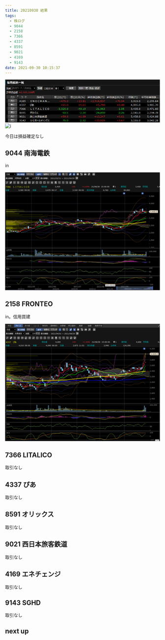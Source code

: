 ```yaml
---
title: 20210930 結果
tags:
  - 株ログ
  - 9044
  - 2158
  - 7366
  - 4337
  - 8591
  - 9021
  - 4169
  - 9143
date: 2021-09-30 10:15:37
---
```


![i](/kab/img/20210929000.png)
![i](/kab/img/20210929004.png)

今日は損益確定なし

## 9044 南海電鉄

in

![i](/kab/img/20210929001.png)

## 2158 FRONTEO

in。信用買建

![i](/kab/img/20210929002.png)

## 7366 LITALICO

取引なし

## 4337 ぴあ

取引なし

## 8591 オリックス

取引なし

## 9021 西日本旅客鉄道

取引なし

## 4169 エネチェンジ

取引なし

## 9143 SGHD

取引なし

## next up

